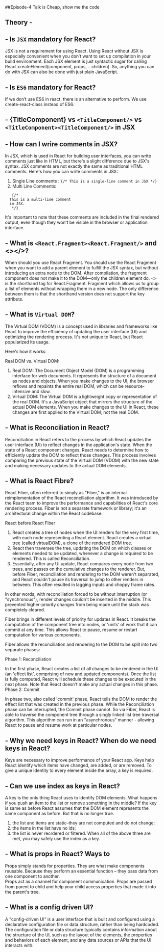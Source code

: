 ##Episode-4 Talk is Cheap, show me the code

   
## Theory - 
## - Is `JSX` mandatory for React?
JSX is not a requirement for using React. Using React without JSX is especially convenient when you don’t want to set up compilation in your build environment.
Each JSX element is just syntactic sugar for calling React.createElement(component, props, ...children). So, anything you can do with JSX can also be done with just plain JavaScript.

## - Is `ES6` mandatory for React?
If we don’t use ES6 in react, there is an alternative to perform. We use create-react-class instead of ES6.

## - {TitleComponent} vs `<TitleComponent/>` vs `<TitleComponent><TitleComponent/>` in JSX
## - How can I wrire comments in JSX?
In JSX, which is used in React for building user interfaces, you can write comments just like in HTML, but there's a slight difference due to JSX's syntax. JSX comments are not exactly the same as traditional HTML comments. Here's how you can write comments in JSX:
1. Single Line comments :
```{/* This is a single-line comment in JSX */}```
2. Multi Line Comments:
```
   {/*
  This is a multi-line comment
  in JSX.
   */}
```
It's important to note that these comments are included in the final rendered output, even though they won't be visible in the browser or application interface.

## - What is `<React.Fragment><React.Fragment/>` and <></>?
When should you use React Fragment. You should use the React Fragment when you want to add a parent element to fulfill the JSX syntax, but without introducing an extra node to the DOM. After compilation, the fragment component does not make it to the DOM—only the children element do.
<> is the shorthand tag for React.Fragment. Fragment which allows us to group a list of elements without wrapping them in a new node. The only difference between them is that the shorthand version does not support the key attribute.

## - What is `Virtual DOM`?
The Virtual DOM (VDOM) is a concept used in libraries and frameworks like React to improve the efficiency of updating the user interface (UI) and optimizing the rendering process. It's not unique to React, but React popularized its usage.

Here's how it works:

Real DOM vs. Virtual DOM:

1. Real DOM: The Document Object Model (DOM) is a programming interface for web documents. It represents the structure of a document as nodes and objects. When you make changes to the UI, the browser reflows and repaints the entire real DOM, which can be resource-intensive and slow.
2. Virtual DOM: The Virtual DOM is a lightweight copy or representation of the real DOM. It's a JavaScript object that mirrors the structure of the actual DOM elements. When you make changes to the UI in React, these changes are first applied to the Virtual DOM, not the real DOM.

## - What is Reconciliation in React?
Reconciliation in React refers to the process by which React updates the user interface (UI) to reflect changes in the application's state. When the state of a React component changes, React needs to determine how to efficiently update the DOM to reflect those changes. This process involves comparing the previous state of the Virtual DOM (VDOM) with the new state and making necessary updates to the actual DOM elements.

## - What is React Fibre?
React Fiber, often referred to simply as "Fiber," is an internal reimplementation of the React reconciliation algorithm. It was introduced by the React team to improve the performance and capabilities of React's core rendering process. Fiber is not a separate framework or library; it's an architectural change within the React codebase. 

React before React Fiber
1. React creates a tree of nodes when the UI renders for the very first time, with each node representing a React element. React creates a virtual tree (called virtualDOM), a clone of the rendered DOM tree.
2. React then traverses the tree, updating the DOM on which classes or elements needed to be updated, whenever a change is required to be rendered. This is called Reconciliation.
3. Essentially, after any UI update, React compares every node from two trees, and passes on the cumulative changes to the renderer.
But, before Fiber, reconciliation and rendering to the DOM weren't separated, and React couldn't pause its traversal to jump to other renders in between. This often resulted in lagging inputs and choppy frame rates.

In other words, with reconciliation forced to be without interruption (or "synchronous"), render changes couldn't be inserted in the middle. This prevented higher-priority changes from being made until the stack was completely cleared.

Fiber brings in different levels of priority for updates in React. It breaks the computation of the component tree into nodes, or 'units' of work that it can commit at any time. This allows React to pause, resume or restart computation for various components.

Fiber allows the reconciliation and rendering to the DOM to be split into two separate phases:

Phase 1: Reconciliation

In the first phase, React creates a list of all changes to be rendered in the UI (an 'effect list', comprising of new and updated components).
Once the list is fully computed, React will schedule these changes to be executed in the next phase.
Note that React doesn't make any actual changes in this phase.
Phase 2: Commit

In phase two, also called 'commit' phase, React tells the DOM to render the effect list that was created in the previous phase.
While the Reconciliation phase can be interrupted, the Commit phase cannot.
So via Fiber, React is able to traverse the component tree through a singly linked list tree traversal algorithm. This algorithm can run in an "asynchronous" manner - allowing React to pause and resume work at particular nodes.

## - Why we need keys in React? When do we need keys in React?
Keys are necessary to improve performance of your React app.
Keys help React identify which items have changed, are added, or are removed. To give a unique identity to every element inside the array, a key is required.

## - Can we use index as keys in React?
A key is the only thing React uses to identify DOM elements. What happens if you push an item to the list or remove something in the middle? If the key is same as before React assumes that the DOM element represents the same component as before. But that is no longer true.
1. the list and items are static–they are not computed and do not change;
2. the items in the list have no ids;
3. the list is never reordered or filtered.
When all of the above three are met, you may safely use the index as a key.

## - What is props in React? Ways to
Props simply stands for properties. They are what make components reusable. Because they perform an essential function – they pass data from one component to another.  
Props act as a channel for component communication. Props are passed from parent to child and help your child access properties that made it into the parent's tree.

## - What is a config driven UI?
A "config-driven UI" is a user interface that is built and configured using a declarative configuration file or data structure, rather than being hardcoded. The configuration file or data structure typically contains information about the structure of the UI, such as the layout of the elements, the properties and behaviors of each element, and any data sources or APIs that the UI interacts with.
